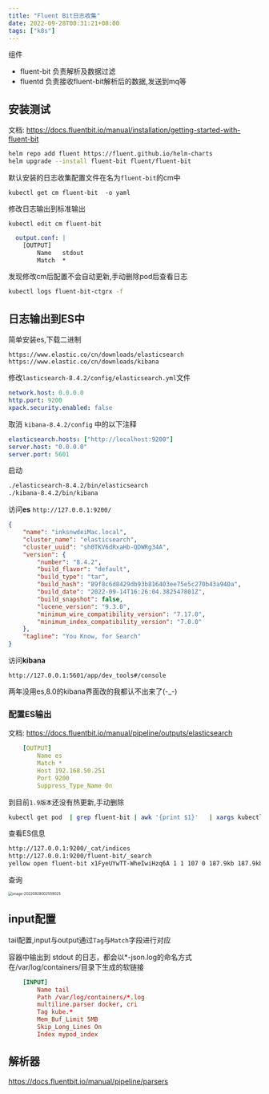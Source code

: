 ```yaml
---
title: "Fluent Bit日志收集"
date: 2022-09-28T00:31:21+08:00
tags: ["k8s"]
---
```


组件

- fluent-bit 负责解析及数据过滤
- fluentd 负责接收fluent-bit解析后的数据,发送到mq等

## 安装测试

文档: https://docs.fluentbit.io/manual/installation/getting-started-with-fluent-bit

```bash
helm repo add fluent https://fluent.github.io/helm-charts
helm upgrade --install fluent-bit fluent/fluent-bit
```

默认安装的日志收集配置文件在名为`fluent-bit`的cm中

```
kubectl get cm fluent-bit  -o yaml
```

修改日志输出到标准输出

```
kubectl edit cm fluent-bit
```

```yaml
  output.conf: |
    [OUTPUT]
        Name   stdout
        Match  *
```

发现修改cm后配置不会自动更新,手动删除pod后查看日志

```bash
kubectl logs fluent-bit-ctgrx -f
```

## 日志输出到ES中

简单安装es,下载二进制

```
https://www.elastic.co/cn/downloads/elasticsearch
https://www.elastic.co/cn/downloads/kibana
```

修改`lasticsearch-8.4.2/config/elasticsearch.yml`文件

```yaml
network.host: 0.0.0.0
http.port: 9200
xpack.security.enabled: false
```

取消 `kibana-8.4.2/config` 中的以下注释

```yaml
elasticsearch.hosts: ["http://localhost:9200"]
server.host: "0.0.0.0"
server.port: 5601
```

启动

```bash
./elasticsearch-8.4.2/bin/elasticsearch
./kibana-8.4.2/bin/kibana
```

访问**es** `http://127.0.0.1:9200/`

```json
{
    "name": "inksnwdeiMac.local",
    "cluster_name": "elasticsearch",
    "cluster_uuid": "sh0TKV6dRxaHb-QDWRg34A",
    "version": {
        "number": "8.4.2",
        "build_flavor": "default",
        "build_type": "tar",
        "build_hash": "89f8c6d8429db93b816403ee75e5c270b43a940a",
        "build_date": "2022-09-14T16:26:04.382547801Z",
        "build_snapshot": false,
        "lucene_version": "9.3.0",
        "minimum_wire_compatibility_version": "7.17.0",
        "minimum_index_compatibility_version": "7.0.0"
    },
    "tagline": "You Know, for Search"
}
```

访问**kibana**

```
http://127.0.0.1:5601/app/dev_tools#/console
```

两年没用es,8.0的kibana界面改的我都认不出来了(-_-)

### 配置ES输出

文档: https://docs.fluentbit.io/manual/pipeline/outputs/elasticsearch

```yaml
    [OUTPUT]
        Name es
        Match *
        Host 192.168.50.251
        Port 9200
        Suppress_Type_Name On
```

到目前`1.9版本`还没有热更新,手动删除

```bash
kubectl get pod  | grep fluent-bit | awk '{print $1}'   | xargs kubectl delete pod 
```

查看ES信息

```bash
http://127.0.0.1:9200/_cat/indices
http://127.0.0.1:9200/fluent-bit/_search
yellow open fluent-bit x1FyeUYwTT-WheIwiHzq6A 1 1 107 0 187.9kb 187.9kb
```

查询

<img src="https://inksnw.asuscomm.com:3001/blog/fluent-bit日志收集_1539f772172be7ccf3a9f07e30b0579d.png" alt="image-20220928002559025" style="zoom:50%;" />

## input配置

tail配置,input与output通过`Tag`与`Match`字段进行对应

 容器中输出到 stdout 的日志，都会以*-json.log的命名方式在/var/log/containers/目录下生成的软链接

```toml
    [INPUT]
        Name tail
        Path /var/log/containers/*.log
        multiline.parser docker, cri
        Tag kube.*
        Mem_Buf_Limit 5MB
        Skip_Long_Lines On
        Index mypod_index
```

## 解析器

https://docs.fluentbit.io/manual/pipeline/parsers


